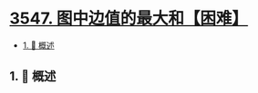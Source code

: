 # [3547. 图中边值的最大和【困难】](https://github.com/tnotesjs/TNotes.leetcode/tree/main/notes/3547.%20%E5%9B%BE%E4%B8%AD%E8%BE%B9%E5%80%BC%E7%9A%84%E6%9C%80%E5%A4%A7%E5%92%8C%E3%80%90%E5%9B%B0%E9%9A%BE%E3%80%91)

<!-- region:toc -->

- [1. 📝 概述](#1--概述)

<!-- endregion:toc -->

## 1. 📝 概述
